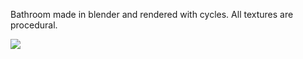 Bathroom made in blender and rendered with cycles. All textures are procedural.

<img src="bathroom.png"></img>
